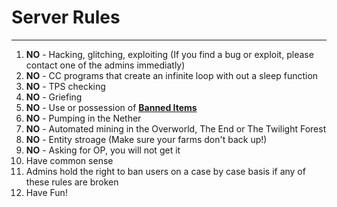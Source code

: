 <h1> Server Rules</h1>

<hr>
<ol>

  <li> <b>NO</b> - Hacking, glitching, exploiting (If you find a bug or exploit, please contact one of the admins immediatly) </li>

  <li> <b>NO</b> - CC programs that create an infinite loop with out a sleep function </li>

  <li> <b>NO</b> - TPS checking </li>

  <li> <b>NO</b> - Griefing </li>

  <li> <b>NO</b> - Use or possession of <b><a href="http://goo.gl/GUoQOw">Banned Items</a></b> </li>

  <li> <b>NO</b> - Pumping in the Nether </li>

  <li> <b>NO</b> - Automated mining in the Overworld, The End or The Twilight Forest </li>

  <li> <b>NO</b> - Entity stroage (Make sure your farms don't back up!) </li>

  <li> <b>NO</b> - Asking for OP, you will not get it </li>

  <li> Have common sense </li>

  <li> Admins hold the right to ban users on a case by case basis if any of these rules are broken </li>

  <li> Have Fun! </li>

</ol>
